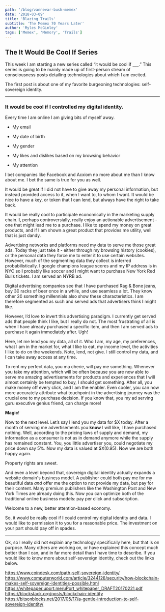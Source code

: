 ```yaml
---
path: '/blog/vannevar-bush-memex'
date: '2018-03-09'
title: 'Blazing Trails'
subtitle: 'The Memex 70 Years Later'
author: 'Myles McGinley'
tags: ['Memex', 'Memory', 'Trails']
---
```


## The It Would Be Cool If Series

This week I am starting a new series called “it would be cool if **\_\_\_**.” This series is going to be mainly made up of first-person stream of consciousness posts detailing technologies about which I am excited.

The first post is about one of my favorite burgeoning technologies: self-sovereign identity.

---

### It would be cool if I controlled my digital identity.

Every time I am online I am giving bits of myself away.

* My email

* My date of birth

* My gender

* My likes and dislikes based on my browsing behavior

* My attention

I bet companies like Facebook and Acxiom no more about me than I know about me. I bet the same is true for you as well.

It would be great if I did not have to give away my personal information, but instead provided access to it, when I want to, to whom I want. It would be nice to have a key, or token that I can lend, but always have the right to take back.

It would be really cool to participate economically in the marketing supply chain. I, perhaps controversially, really enjoy an actionable advertisement - one that might lead me to a purchase. I like to spend my money on great products, and if I am shown a great product that provides me utility, well that is just dandy.

Advertising networks and platforms need my data to serve me those great ads. Today they just take it - either through my browsing history (cookies), or the personal data they force me to enter it to use certain websites. However, much of the segmenting data they collect is inferred probabilistically. I google champions league scores and my IP address is in NYC so I probably like soccer and I might want to purchase New York Red Bulls tickets. I am served an NYRB ad.

Digital advertising companies see that I have purchased Rag & Bone jeans, buy 30 racks of beer once in a while, and use seamless a lot. They know other 20 something millennials also show these characteristics. I am therefore segmented as such and served ads that advertisers think I might like.

However, I’d love to invert this advertising paradigm. I currently get served ads that people think I like, but I really do not. The most frustrating of all is when I have already purchased a specific item, and then I am served ads to purchase it again immediately after. Ugh!

Here, let me lend you my data, all of it. Who I am, my age, my preferences, what I am in the market for, what I like to eat, my income level, the activities I like to do on the weekends. Note, lend, not give. I still control my data, and I can take away access at any time.

To rent my perfect data, you ma cherie, will pay me something. Whenever you take my attention, which will be often because you are now able to serve me amazing advertisements for products and experiences that I will almost certainly be tempted to buy, I should get something. After all, you make money off every click, and I am the enabler. Even cooler, you can now more accurately attribute what touchpoint in the advertising journey was the crucial one to my purchase decision. If you know that, you my ad serving guru executive genius friend, can charge more!

**Magic!**

Now to the next level. Let’s say I lend you my data for $X today. After a month of serving me advertisements you **know** I will like, I have purchased nothing. Well, according to the pricing laws of supply and demand, my information as a consumer is not as in demand anymore while the supply has remained constant. You, you little advertiser you, could negotiate my price down say 5%. Now my data is valued at $X(0.95). Now we are both happy again.

Property rights are sweet.

And even a level beyond that, sovereign digital identity actually expands a website domain's business model. A publisher could both pay me for my beautiful data _and_ offer me the option to not provide my data, but pay for their content. Many premium publishers like the Washington Post and New York Times are already doing this. Now you can optimize both of the traditional online business models: pay per click and subscription.

Welcome to a new, better attention-based economy.

So, it would be really cool if I could control my digital identity and data. I would like to permission it to you for a reasonable price. The investment on your part should pay off in spades.

---

Ok, so I really did not explain any technology specifically here, but that is on purpose. Many others are working on, or have explained this concept much better than I can, and in far more detail than I have time to describe. If you would like to know more about self-sovereign identity, check out the links below.

https://www.coindesk.com/path-self-sovereign-identity/
https://www.computerworld.com/article/3244128/security/how-blockchain-makes-self-sovereign-identities-possible.html
https://whitepaper.uport.me/uPort_whitepaper_DRAFT20170221.pdf
https://blockstack.org/posts/blockchain-identity
https://bitsonblocks.net/2017/05/17/a-gentle-introduction-to-self-sovereign-identity/
